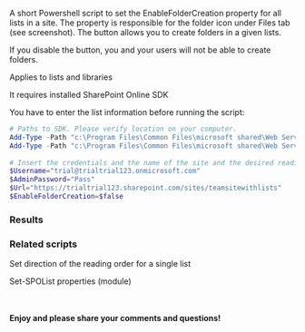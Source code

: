 A short Powershell script to set the EnableFolderCreation property for all lists in a site. The property is responsible for the folder icon under Files tab (see screenshot). The button allows you to create folders in a given lists.

If you disable the button, you and your users will not be able to create folders.

Applies to lists and libraries

 

 

It requires installed  SharePoint Online SDK

You have to enter the list information before running the script:

 

```PowerShell
# Paths to SDK. Please verify location on your computer. 
Add-Type -Path "c:\Program Files\Common Files\microsoft shared\Web Server Extensions\15\ISAPI\Microsoft.SharePoint.Client.dll"  
Add-Type -Path "c:\Program Files\Common Files\microsoft shared\Web Server Extensions\15\ISAPI\Microsoft.SharePoint.Client.Runtime.dll"  
 
# Insert the credentials and the name of the site and the desired reading order: rtl, ltr, none 
$Username="trial@trialtrial123.onmicrosoft.com" 
$AdminPassword="Pass" 
$Url="https://trialtrial123.sharepoint.com/sites/teamsitewithlists" 
$EnableFolderCreation=$false 
 ```

 

### Results

 

 

### Related scripts
Set direction of the reading order for a single list

Set-SPOList properties (module)


 <br/><br/>
<b>Enjoy and please share your comments and questions!</b>